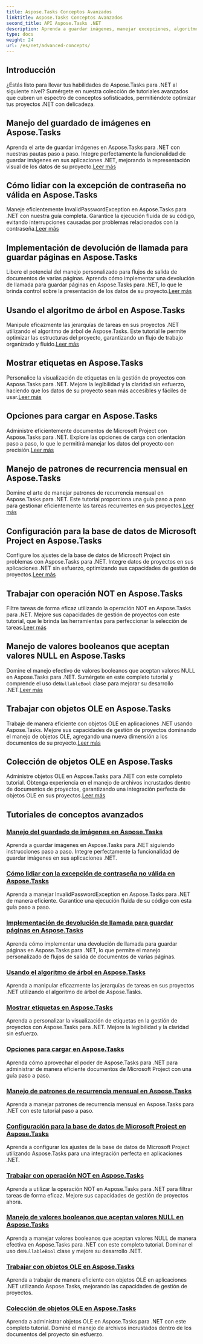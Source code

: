 ```yaml
---
title: Aspose.Tasks Conceptos Avanzados
linktitle: Aspose.Tasks Conceptos Avanzados
second_title: API Aspose.Tasks .NET
description: Aprenda a guardar imágenes, manejar excepciones, algoritmos de árbol, visualización de etiquetas, opciones de carga y más. Domina conceptos avanzados en Aspose.Tasks para .NET
type: docs
weight: 24
url: /es/net/advanced-concepts/
---
```


## Introducción

¿Estás listo para llevar tus habilidades de Aspose.Tasks para .NET al siguiente nivel? Sumérgete en nuestra colección de tutoriales avanzados que cubren un espectro de conceptos sofisticados, permitiéndote optimizar tus proyectos .NET con delicadeza.

## Manejo del guardado de imágenes en Aspose.Tasks

Aprenda el arte de guardar imágenes en Aspose.Tasks para .NET con nuestras pautas paso a paso. Integre perfectamente la funcionalidad de guardar imágenes en sus aplicaciones .NET, mejorando la representación visual de los datos de su proyecto.[Leer más](./image-saving/)

## Cómo lidiar con la excepción de contraseña no válida en Aspose.Tasks

 Maneje eficientemente InvalidPasswordException en Aspose.Tasks para .NET con nuestra guía completa. Garantice la ejecución fluida de su código, evitando interrupciones causadas por problemas relacionados con la contraseña.[Leer más](./invalid-password-exception/)

## Implementación de devolución de llamada para guardar páginas en Aspose.Tasks

 Libere el potencial del manejo personalizado para flujos de salida de documentos de varias páginas. Aprenda cómo implementar una devolución de llamada para guardar páginas en Aspose.Tasks para .NET, lo que le brinda control sobre la presentación de los datos de su proyecto.[Leer más](./page-saving-callback/)

## Usando el algoritmo de árbol en Aspose.Tasks

Manipule eficazmente las jerarquías de tareas en sus proyectos .NET utilizando el algoritmo de árbol de Aspose.Tasks. Este tutorial le permite optimizar las estructuras del proyecto, garantizando un flujo de trabajo organizado y fluido.[Leer más](./tree-algorithm/)

## Mostrar etiquetas en Aspose.Tasks

 Personalice la visualización de etiquetas en la gestión de proyectos con Aspose.Tasks para .NET. Mejore la legibilidad y la claridad sin esfuerzo, haciendo que los datos de su proyecto sean más accesibles y fáciles de usar.[Leer más](./label-display/)

## Opciones para cargar en Aspose.Tasks

 Administre eficientemente documentos de Microsoft Project con Aspose.Tasks para .NET. Explore las opciones de carga con orientación paso a paso, lo que le permitirá manejar los datos del proyecto con precisión.[Leer más](./loading-options/)

## Manejo de patrones de recurrencia mensual en Aspose.Tasks

 Domine el arte de manejar patrones de recurrencia mensual en Aspose.Tasks para .NET. Este tutorial proporciona una guía paso a paso para gestionar eficientemente las tareas recurrentes en sus proyectos.[Leer más](./monthly-recurrence-patterns/)

## Configuración para la base de datos de Microsoft Project en Aspose.Tasks

Configure los ajustes de la base de datos de Microsoft Project sin problemas con Aspose.Tasks para .NET. Integre datos de proyectos en sus aplicaciones .NET sin esfuerzo, optimizando sus capacidades de gestión de proyectos.[Leer más](./msp-database-settings/)

## Trabajar con operación NOT en Aspose.Tasks

 Filtre tareas de forma eficaz utilizando la operación NOT en Aspose.Tasks para .NET. Mejore sus capacidades de gestión de proyectos con este tutorial, que le brinda las herramientas para perfeccionar la selección de tareas.[Leer más](./not-operation/)

## Manejo de valores booleanos que aceptan valores NULL en Aspose.Tasks

 Domine el manejo efectivo de valores booleanos que aceptan valores NULL en Aspose.Tasks para .NET. Sumérgete en este completo tutorial y comprende el uso de`NullableBool` clase para mejorar su desarrollo .NET.[Leer más](./nullable-booleans/)

## Trabajar con objetos OLE en Aspose.Tasks

 Trabaje de manera eficiente con objetos OLE en aplicaciones .NET usando Aspose.Tasks. Mejore sus capacidades de gestión de proyectos dominando el manejo de objetos OLE, agregando una nueva dimensión a los documentos de su proyecto.[Leer más](./ole-objects/)

## Colección de objetos OLE en Aspose.Tasks

Administre objetos OLE en Aspose.Tasks para .NET con este completo tutorial. Obtenga experiencia en el manejo de archivos incrustados dentro de documentos de proyectos, garantizando una integración perfecta de objetos OLE en sus proyectos.[Leer más](./ole-object-collection/)
## Tutoriales de conceptos avanzados
### [Manejo del guardado de imágenes en Aspose.Tasks](./image-saving/)
Aprenda a guardar imágenes en Aspose.Tasks para .NET siguiendo instrucciones paso a paso. Integre perfectamente la funcionalidad de guardar imágenes en sus aplicaciones .NET.
### [Cómo lidiar con la excepción de contraseña no válida en Aspose.Tasks](./invalid-password-exception/)
Aprenda a manejar InvalidPasswordException en Aspose.Tasks para .NET de manera eficiente. Garantice una ejecución fluida de su código con esta guía paso a paso.
### [Implementación de devolución de llamada para guardar páginas en Aspose.Tasks](./page-saving-callback/)
Aprenda cómo implementar una devolución de llamada para guardar páginas en Aspose.Tasks para .NET, lo que permite el manejo personalizado de flujos de salida de documentos de varias páginas.
### [Usando el algoritmo de árbol en Aspose.Tasks](./tree-algorithm/)
Aprenda a manipular eficazmente las jerarquías de tareas en sus proyectos .NET utilizando el algoritmo de árbol de Aspose.Tasks.
### [Mostrar etiquetas en Aspose.Tasks](./label-display/)
Aprenda a personalizar la visualización de etiquetas en la gestión de proyectos con Aspose.Tasks para .NET. Mejore la legibilidad y la claridad sin esfuerzo.
### [Opciones para cargar en Aspose.Tasks](./loading-options/)
Aprenda cómo aprovechar el poder de Aspose.Tasks para .NET para administrar de manera eficiente documentos de Microsoft Project con una guía paso a paso.
### [Manejo de patrones de recurrencia mensual en Aspose.Tasks](./monthly-recurrence-patterns/)
Aprenda a manejar patrones de recurrencia mensual en Aspose.Tasks para .NET con este tutorial paso a paso.
### [Configuración para la base de datos de Microsoft Project en Aspose.Tasks](./msp-database-settings/)
Aprenda a configurar los ajustes de la base de datos de Microsoft Project utilizando Aspose.Tasks para una integración perfecta en aplicaciones .NET.
### [Trabajar con operación NOT en Aspose.Tasks](./not-operation/)
Aprenda a utilizar la operación NOT en Aspose.Tasks para .NET para filtrar tareas de forma eficaz. Mejore sus capacidades de gestión de proyectos ahora.
### [Manejo de valores booleanos que aceptan valores NULL en Aspose.Tasks](./nullable-booleans/)
 Aprenda a manejar valores booleanos que aceptan valores NULL de manera efectiva en Aspose.Tasks para .NET con este completo tutorial. Dominar el uso de`NullableBool` clase y mejore su desarrollo .NET.
### [Trabajar con objetos OLE en Aspose.Tasks](./ole-objects/)
Aprenda a trabajar de manera eficiente con objetos OLE en aplicaciones .NET utilizando Aspose.Tasks, mejorando las capacidades de gestión de proyectos.
### [Colección de objetos OLE en Aspose.Tasks](./ole-object-collection/)
Aprenda a administrar objetos OLE en Aspose.Tasks para .NET con este completo tutorial. Domine el manejo de archivos incrustados dentro de los documentos del proyecto sin esfuerzo.